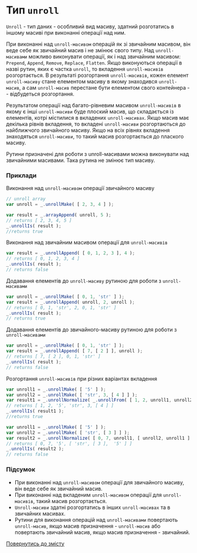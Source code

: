 # Тип <code>unroll</code>

<code>Unroll</code> - тип даних - особливий вид масиву, здатний розготатись в іншому масиві при виконанні операції над ним.

При виконанні над `unroll-масивом` операцій як зі звичайним масивом, він веде себе як звичайний масив і не змінює свого типу. Над `unroll-масивами` можливо виконувати операції, як і над звичайним масивом: `Prepend`, `Append`, `Remove`, `Replace`, `Flatten`. Якщо виконуються операції в назві рутин, яких є частка `unroll`, то вкладення `unroll-масивів` розгортається. В результаті розгортання `unroll-масивів`, кожен елемент `unroll-масиву` стане елементом масиву в якому знаходився `unroll-масив`, а сам `unroll-масив` перестане бути елементом свого контейнера -- відбудеться розгортання.

Результатом операції над багато-рівневим масивом `unroll-масивів` в якому є інші `unroll-масиви` буде плоский масив, що складається із елементів, котрі містилися в вкладених `unroll-масивах`. Якщо масив має декілька рівнів вкладення, то вкладені `unroll-масиви` розгортаються до найближчого звичайного масиву. Якщо на всіх рівнях вкладення знаходяться `unroll-масиви`, то такий масив розгортається до плаского масиву.

Рутини призначені для роботи з unroll-масивами можна виконувати над звичайними масивами. Така рутина не змінює тип масиву.

### Приклади

Виконання над `unroll-масивом` операції звичайного масиву

```js
// unroll array
var unroll = _.unrollMake( [ 2, 3, 4 ] );

var result = _.arrayAppend( unroll, 5 );
// returns [ 2, 3, 4, 5 ]
_.unrollIs( result );
//returns true
```

Виконання над звичайним масивом операції для `unroll-масивів`

```js
var result = _.unrollAppend( [ 0, 1, 2, 3 ], 4 );
// returns [ 0, 1, 2, 3, 4 ]
_.unrollIs( result );
// returns false
```

Додавання елементів до `unroll-масиву` рутиною для роботи з `unroll-масивами`

```js
var unroll = _.unrollMake( [ 0, 1, 'str' ] );
var result = _.unrollAppend( unroll, 2, unroll );  
// returns [ 0, 1, 'str', 2, 0, 1, 'str' ]
_.unrollIs( result );
// returns true
```

Додавання елементів до звичайного-масиву рутиною для роботи з `unroll-масивами`

```js
var unroll = _.unrollMake( [ 0, 1, 'str' ] );
var result = _.unrollAppend( [ 7, [ 2 ] ], unroll );
// returns [ 7, [ 2 ], 0, 1, 'str' ]
_.unrollIs( result );
// returns false
```

Розгортання `unroll-масивів` при різних варіантах вкладення

```js
var unroll1 = _.unrollMake( [ '5' ] );
var unroll2 = _.unrollMake( [ 'str', 3, [ 4 ] ] );
var result1 = _.unrollNormalize( _.unrollFrom( [ 1, 2, unroll1, unroll2 ] ) );  
// returns [ 1, 2, '5', 'str', 3, [ 4 ] ]
_.unrollIs( result1 );
//returns true

var unroll1 = _.unrollMake( [ '5' ] );
var unroll2 = _.unrollMake( [ 'str', [ 3 ] ] );
var result2 = _.unrollNormalize( [ 0, 7, unroll1, [ unroll2, unroll1 ] ] );
// returns [ 0, 7, '5', [ 'str', [ 3 ],  '5' ] ]
_.unrollIs( result2 );
// returns false
```

### Підсумок

- При виконанні над `unroll-масивом` операції для звичайного масиву, він веде себе як звичайний масив.
- При виконанні над вкладеним `unroll-масивом` операції для `unroll-масивів`, такий масив розгортається.
- `Unroll-масиви` здатні розгортатись в інших `unroll-масивах` та в звичайних масивах.
- Рутини для виконання операцій над `unroll-масивами` повертають `unroll-масив`, якщо масив призначення - `unroll-масив` або повертають звичайний масив, якщо масив призначення - звичайний.

[Повернутись до змісту](../README.md#Концепції)
